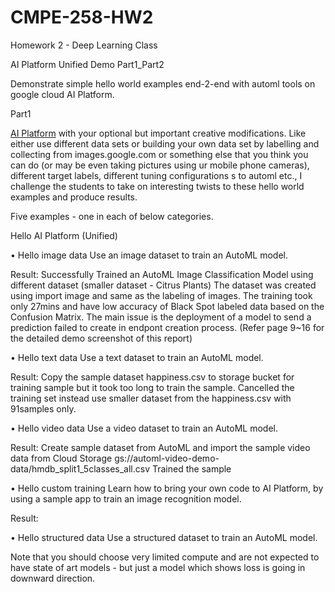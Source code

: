 # CMPE-258-HW2

Homework 2 - Deep Learning Class

AI Platform Unified Demo Part1_Part2 

Demonstrate simple hello world examples end-2-end with automl tools on google cloud AI Platform. 

Part1

[AI Platform](https://cloud.google.com/ai-platform-unified/docs/tutorials/) with your optional but important creative modifications.
Like either use different data sets or building your own data set by labelling and collecting from images.google.com or 
something else that you think you can do (or may be even taking pictures using ur mobile phone cameras), 
different target labels, different tuning configurations s to automl etc., 
I challenge the students to take on interesting twists to these hello world examples and produce results.

Five examples - one in each of below categories. 

Hello AI Platform (Unified)

•	Hello image data
  Use an image dataset to train an AutoML model.
  
  Result: 
  Successfully Trained an AutoML Image Classification Model using different dataset (smaller dataset - Citrus Plants)
  The dataset was created using import image and same as the labeling of images.
  The training took only 27mins and have low accuracy of Black Spot labeled data based on the Confusion Matrix.
  The main issue is the deployment of a model to send a prediction failed to create in endpont creation process.
  (Refer page 9~16 for the detailed demo screenshot of this report)
 
•	Hello text data
  Use a text dataset to train an AutoML model.
  
  Result: 
  Copy the sample dataset happiness.csv to storage bucket for training sample but it took too long to train the sample.
  Cancelled the training set instead use smaller dataset from the happiness.csv with 91samples only.
  
  
  
•	Hello video data
  Use a video dataset to train an AutoML model.
  
  Result:
  Create sample dataset from AutoML and import the sample video data from Cloud Storage gs://automl-video-demo-data/hmdb_split1_5classes_all.csv
  Trained the sample 
  
  
•	Hello custom training
  Learn how to bring your own code to AI Platform, by using a sample app to train an image recognition model.
  
  Result:
  
  
•	Hello structured data
  Use a structured dataset to train an AutoML model.
  
  Note that you should choose very limited compute and are not expected to have state of art models - but just a model which shows loss is going in downward 
  direction.




